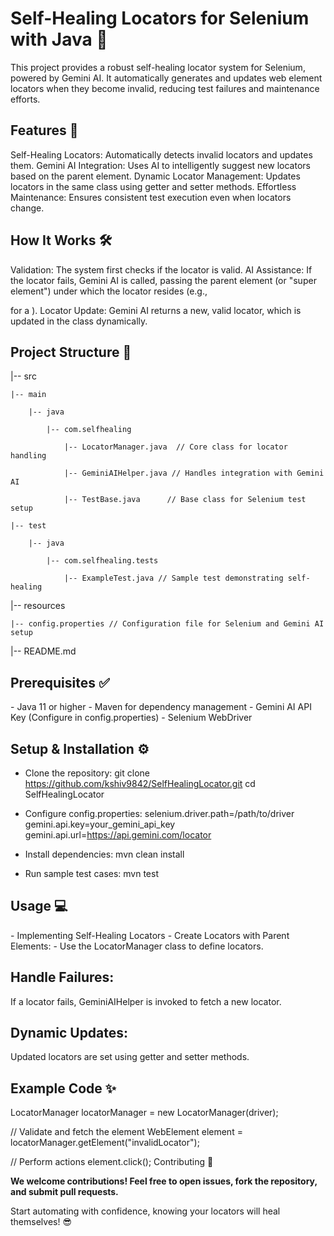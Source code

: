 <h1>Self-Healing Locators for Selenium with Java 🚀</h1>

This project provides a robust self-healing locator system for Selenium, powered by Gemini AI. It automatically generates and updates web element locators when they become invalid, reducing test failures and maintenance efforts.

<h2>Features 🌟</h2>
Self-Healing Locators: Automatically detects invalid locators and updates them.
Gemini AI Integration: Uses AI to intelligently suggest new locators based on the parent element.
Dynamic Locator Management: Updates locators in the same class using getter and setter methods.
Effortless Maintenance: Ensures consistent test execution even when locators change.

<h2>How It Works 🛠️</h2>

Validation: The system first checks if the locator is valid.
AI Assistance: If the locator fails, Gemini AI is called, passing the parent element (or "super element") under which the locator resides (e.g., <div> for a <span>).
Locator Update: Gemini AI returns a new, valid locator, which is updated in the class dynamically.

<h2>Project Structure 📂</h2>

|-- src 

    |-- main 
    
        |-- java 
        
            |-- com.selfhealing
            
                |-- LocatorManager.java  // Core class for locator handling 
                
                |-- GeminiAIHelper.java // Handles integration with Gemini AI 
                
                |-- TestBase.java      // Base class for Selenium test setup 
                
    |-- test 
    
        |-- java 
        
            |-- com.selfhealing.tests 
            
                |-- ExampleTest.java // Sample test demonstrating self-healing                 
|-- resources  

    |-- config.properties // Configuration file for Selenium and Gemini AI setup     
|-- README.md 


<h2>Prerequisites ✅</h2>
- Java 11 or higher
- Maven for dependency management
- Gemini AI API Key (Configure in config.properties)
- Selenium WebDriver

<h2>Setup & Installation ⚙️</h2>

- Clone the repository:
   git clone https://github.com/kshiv9842/SelfHealingLocator.git
   cd SelfHealingLocator

- Configure config.properties:
  selenium.driver.path=/path/to/driver
  gemini.api.key=your_gemini_api_key
  gemini.api.url=https://api.gemini.com/locator

- Install dependencies:
  mvn clean install

- Run sample test cases:
  mvn test

<h2>Usage 💻</h2>
- Implementing Self-Healing Locators
- Create Locators with Parent Elements:
- Use the LocatorManager class to define locators.

<h2>Handle Failures:</h2> 
If a locator fails, GeminiAIHelper is invoked to fetch a new locator.

<h2>Dynamic Updates:</h2>
Updated locators are set using getter and setter methods.

<h2>Example Code ✨</h2>
LocatorManager locatorManager = new LocatorManager(driver);

// Validate and fetch the element
WebElement element = locatorManager.getElement("invalidLocator");

// Perform actions
element.click();
Contributing 🤝

**We welcome contributions! Feel free to open issues, fork the repository, and submit pull requests.**

Start automating with confidence, knowing your locators will heal themselves! 😎
